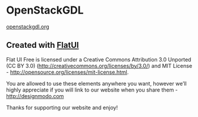 # OpenStackGDL 

[openstackgdl.org](http://openstackgdl.org)

## Created with [FlatUI](http://designmodo.github.io/Flat-UI/)

Flat UI Free is licensed under a Creative Commons Attribution 3.0 Unported (CC BY 3.0)  (http://creativecommons.org/licenses/by/3.0/) and MIT License - http://opensource.org/licenses/mit-license.html. 

You are allowed to use these elements anywhere you want, however we’ll highly appreciate if you will link to our website when you share them - http://designmodo.com

Thanks for supporting our website and enjoy!

